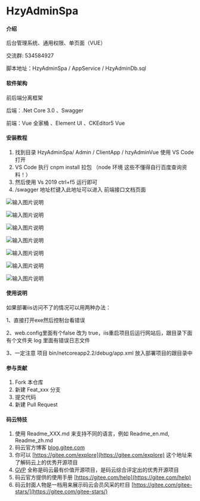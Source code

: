 # HzyAdminSpa

#### 介绍

 后台管理系统、通用权限、单页面（VUE）

 交流群: 534584927

 脚本地址：HzyAdminSpa / AppService / HzyAdminDb.sql


#### 软件架构

前后端分离框架

后端：.Net Core 3.0 、Swagger

前端：Vue 全家桶 、Element UI 、CKEditor5 Vue

#### 安装教程

1. 找到目录 HzyAdminSpa/ Admin / ClientApp / hzyAdminVue 使用 VS Code 打开
2. VS Code 执行 cnpm install 拉包 （node 环境 这些不懂得自行百度查询资料！）
3. 然后使用 Vs 2019 ctrl+f5 运行即可
4. /swagger 地址栏键入此地址可以进入 前端接口文档页面

![输入图片说明](https://images.gitee.com/uploads/images/2019/1025/172649_55fb79d9_1242080.png "屏幕截图.png")

![输入图片说明](https://images.gitee.com/uploads/images/2019/1005/134510_e5786880_1242080.png "屏幕截图.png")


![输入图片说明](https://images.gitee.com/uploads/images/2019/1005/133918_a31389bb_1242080.jpeg "1570253835777777777777.jpg")


![输入图片说明](https://images.gitee.com/uploads/images/2019/1005/133511_39d1a2a7_1242080.png "屏幕截图.png")


![输入图片说明](https://images.gitee.com/uploads/images/2019/1016/131437_10c6ad58_1242080.png "屏幕截图.png")


![输入图片说明](https://images.gitee.com/uploads/images/2019/1016/131549_5e8036fa_1242080.png "屏幕截图.png")


![输入图片说明](https://images.gitee.com/uploads/images/2019/1016/131632_3ca5cd38_1242080.png "屏幕截图.png")

#### 使用说明

如果部署iis访问不了的情况可以用两种办法：

1、直接打开exe然后控制台看错误

2、web.config里面有个false 改为 true，iis重启项目后运行网站后，跟目录下面 有个文件夹 log 里面有错误日志文件

3、一定注意 项目 bin/netcoreapp2.2/debug/app.xml 放入部署项目的跟目录中 

#### 参与贡献

1. Fork 本仓库
2. 新建 Feat_xxx 分支
3. 提交代码
4. 新建 Pull Request

#### 码云特技

1. 使用 Readme\_XXX.md 来支持不同的语言，例如 Readme\_en.md, Readme\_zh.md
2. 码云官方博客 [blog.gitee.com](https://blog.gitee.com)
3. 你可以 [https://gitee.com/explore](https://gitee.com/explore) 这个地址来了解码云上的优秀开源项目
4. [GVP](https://gitee.com/gvp) 全称是码云最有价值开源项目，是码云综合评定出的优秀开源项目
5. 码云官方提供的使用手册 [https://gitee.com/help](https://gitee.com/help)
6. 码云封面人物是一档用来展示码云会员风采的栏目 [https://gitee.com/gitee-stars/](https://gitee.com/gitee-stars/)
